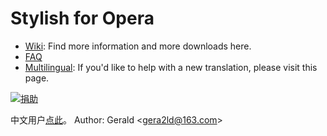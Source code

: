 Stylish for Opera
===

* [Wiki](http://github.com/gera2ld/Stylish-for-Maxthon/wiki): Find more information and more downloads here.
* [FAQ](http://github.com/gera2ld/Stylish-for-Maxthon/wiki/FAQ)
* [Multilingual](http://github.com/gera2ld/Stylish-for-Maxthon/wiki/i18n): If you'd like to help with a new translation, please visit this page.

[![捐助](https://img.alipay.com/sys/personalprod/style/mc/btn-index.png)](http://me.alipay.com/gera2ld)

中文用户[点此](http://lonelyatom.diandian.com/addons/maxthon/stylish-zh)。
Author: Gerald \<gera2ld@163.com\>
